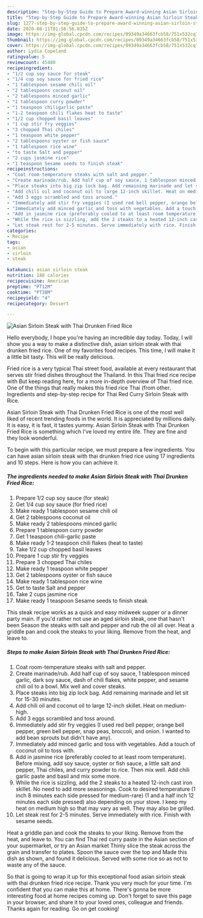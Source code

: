 ```yaml
---
description: "Step-by-Step Guide to Prepare Award-winning Asian Sirloin Steak with Thai Drunken Fried Rice"
title: "Step-by-Step Guide to Prepare Award-winning Asian Sirloin Steak with Thai Drunken Fried Rice"
slug: 1277-step-by-step-guide-to-prepare-award-winning-asian-sirloin-steak-with-thai-drunken-fried-rice
date: 2020-08-11T01:56:56.835Z
image: https://img-global.cpcdn.com/recipes/09349a34663fcb58/751x532cq70/asian-sirloin-steak-with-thai-drunken-fried-rice-recipe-main-photo.jpg
thumbnail: https://img-global.cpcdn.com/recipes/09349a34663fcb58/751x532cq70/asian-sirloin-steak-with-thai-drunken-fried-rice-recipe-main-photo.jpg
cover: https://img-global.cpcdn.com/recipes/09349a34663fcb58/751x532cq70/asian-sirloin-steak-with-thai-drunken-fried-rice-recipe-main-photo.jpg
author: Lydia Copeland
ratingvalue: 5
reviewcount: 45480
recipeingredient:
- "1/2 cup soy sauce for steak"
- "1/4 cup soy sauce for fried rice"
- "1 tablespoon sesame chili oil"
- "2 tablespoons coconut oil"
- "2 tablespoons minced garlic"
- "1 tablespoon curry powder"
- "1 teaspoon chiligarlic paste"
- "1-2 teaspoon chili flakes heat to taste"
- "1/2 cup chopped basil leaves"
- "1 cup stir fry veggies"
- "3 chopped Thai chiles"
- "1 teaspoon white pepper"
- "2 tablespoons oyster or fish sauce"
- "1 tablespoon rice wine"
- "to taste Salt and pepper"
- "2 cups jasmine rice"
- "1 teaspoon Sesame seeds to finish steak"
recipeinstructions:
- "Coat room-temperature steaks with salt and pepper."
- "Create marinade/rub. Add half cup of soy sauce, 1 tablespoon minced garlic, dark soy sauce, dash of chili flakes, white pepper, and sesame chili oil to a bowl. Mix well and cover steaks."
- "Place steaks into big zip lock bag. Add remaining marinade and let sit for 15-30 minutes."
- "Add chili oil and coconut oil to large 12-inch skillet. Heat on medium-high."
- "Add 3 eggs scrambled and toss around."
- "Immediately add stir fry veggies (I used red bell pepper, orange bell pepper, green bell pepper, snap peas, broccoli, and onion. I wanted to add bean sprouts but didn&#39;t have any)."
- "Immediately add minced garlic and toss with vegetables. Add a touch of coconut oil to toss with."
- "Add in jasmine rice (preferably cooled to at least room temperature). Before mixing, add soy sauce, oyster or fish sauce, a little salt and pepper, Thai chiles, and curry powder to rice. Then mix well. Add chili garlic paste and basil and mix some more."
- "While the rice is sizzling, add the 2 steaks to a heated 12-inch cast iron skillet. No need to add more seasonings. Cook to desired temperature (1 inch 8 minutes each side pressed for medium-rare) (1 and a half inch 12 minutes each side pressed) also depending on your stove. I keep my heat on medium high so that may vary as well. They may also be grilled."
- "Let steak rest for 2-5 minutes. Serve immediately with rice. Finish with sesame seeds."
categories:
- Recipe
tags:
- asian
- sirloin
- steak

katakunci: asian sirloin steak 
nutrition: 188 calories
recipecuisine: American
preptime: "PT12M"
cooktime: "PT38M"
recipeyield: "4"
recipecategory: Dessert

---
```



![Asian Sirloin Steak with Thai Drunken Fried Rice](https://img-global.cpcdn.com/recipes/09349a34663fcb58/751x532cq70/asian-sirloin-steak-with-thai-drunken-fried-rice-recipe-main-photo.jpg)

Hello everybody, I hope you're having an incredible day today. Today, I will show you a way to make a distinctive dish, asian sirloin steak with thai drunken fried rice. One of my favorites food recipes. This time, I will make it a little bit tasty. This will be really delicious.

Fried rice is a very typical Thai street food, available at every restaurant that serves stir fried dishes throughout the Thailand. In this Thai fried rice recipe with But keep reading here, for a more in-depth overview of Thai fried rice. One of the things that really makes this fried rice Thai (from other. Ingredients and step-by-step recipe for Thai Red Curry Sirloin Steak with Rice.

Asian Sirloin Steak with Thai Drunken Fried Rice is one of the most well liked of recent trending foods in the world. It is appreciated by millions daily. It is easy, it is fast, it tastes yummy. Asian Sirloin Steak with Thai Drunken Fried Rice is something which I've loved my entire life. They are fine and they look wonderful.


To begin with this particular recipe, we must prepare a few ingredients. You can have asian sirloin steak with thai drunken fried rice using 17 ingredients and 10 steps. Here is how you can achieve it.

<!--inarticleads1-->

##### The ingredients needed to make Asian Sirloin Steak with Thai Drunken Fried Rice:

1. Prepare 1/2 cup soy sauce (for steak)
1. Get 1/4 cup soy sauce (for fried rice)
1. Make ready 1 tablespoon sesame chili oil
1. Get 2 tablespoons coconut oil
1. Make ready 2 tablespoons minced garlic
1. Prepare 1 tablespoon curry powder
1. Get 1 teaspoon chili-garlic paste
1. Make ready 1-2 teaspoon chili flakes (heat to taste)
1. Take 1/2 cup chopped basil leaves
1. Prepare 1 cup stir fry veggies
1. Prepare 3 chopped Thai chiles
1. Make ready 1 teaspoon white pepper
1. Get 2 tablespoons oyster or fish sauce
1. Make ready 1 tablespoon rice wine
1. Get to taste Salt and pepper
1. Take 2 cups jasmine rice
1. Make ready 1 teaspoon Sesame seeds to finish steak


This steak recipe works as a quick and easy midweek supper or a dinner party main. If you&#39;d rather not use an aged sirloin steak, one that hasn&#39;t been Season the steaks with salt and pepper and rub the oil all over. Heat a griddle pan and cook the steaks to your liking. Remove from the heat, and leave to. 

<!--inarticleads2-->

##### Steps to make Asian Sirloin Steak with Thai Drunken Fried Rice:

1. Coat room-temperature steaks with salt and pepper.
1. Create marinade/rub. Add half cup of soy sauce, 1 tablespoon minced garlic, dark soy sauce, dash of chili flakes, white pepper, and sesame chili oil to a bowl. Mix well and cover steaks.
1. Place steaks into big zip lock bag. Add remaining marinade and let sit for 15-30 minutes.
1. Add chili oil and coconut oil to large 12-inch skillet. Heat on medium-high.
1. Add 3 eggs scrambled and toss around.
1. Immediately add stir fry veggies (I used red bell pepper, orange bell pepper, green bell pepper, snap peas, broccoli, and onion. I wanted to add bean sprouts but didn&#39;t have any).
1. Immediately add minced garlic and toss with vegetables. Add a touch of coconut oil to toss with.
1. Add in jasmine rice (preferably cooled to at least room temperature). Before mixing, add soy sauce, oyster or fish sauce, a little salt and pepper, Thai chiles, and curry powder to rice. Then mix well. Add chili garlic paste and basil and mix some more.
1. While the rice is sizzling, add the 2 steaks to a heated 12-inch cast iron skillet. No need to add more seasonings. Cook to desired temperature (1 inch 8 minutes each side pressed for medium-rare) (1 and a half inch 12 minutes each side pressed) also depending on your stove. I keep my heat on medium high so that may vary as well. They may also be grilled.
1. Let steak rest for 2-5 minutes. Serve immediately with rice. Finish with sesame seeds.


Heat a griddle pan and cook the steaks to your liking. Remove from the heat, and leave to. You can find Thai red curry paste in the Asian section of your supermarket, or try an Asian market Thinly slice the steak across the grain and transfer to plates. Spoon the sauce over the top and Made this dish as shown, and found it delicious. Served with some rice so as not to waste any of the sauce. 

So that is going to wrap it up for this exceptional food asian sirloin steak with thai drunken fried rice recipe. Thank you very much for your time. I'm confident that you can make this at home. There's gonna be more interesting food at home recipes coming up. Don't forget to save this page in your browser, and share it to your loved ones, colleague and friends. Thanks again for reading. Go on get cooking!
